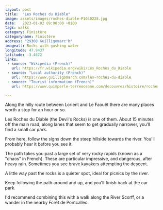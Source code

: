 ```yaml
---
layout: post
title:  "Les Roches du Diable"
image: assets/images/roches-diable-P1040228.jpg
date:   2023-01-02 09:00:00 +0100
tags: walks
category: Finistère
categoryname: Finistère
address: "29300 Guilligomarc'h"
imagealt: Rocks with gushing water
longitude: 47.9437
latitude: -3.4672
links:
 - source: "Wikipedia (French)"
   url: https://fr.wikipedia.org/wiki/Les_Roches_du_Diable
 - source: "Local authority (French)"
   url: https://www.guilligomarch.com/les-roches-du-diable
 - source: "Tourist information (French)"
   url: https://www.quimperle-terreoceane.com/decouvrez/histoire/roches-du-diable/

---
```

Along the hilly route between Lorient and Le Faouët there are many places worth a stop for an hour or so.

Les Roches du Diable (the Devil's Rocks) is one of them. About 15 minutes off the main road, along lanes that seem to get gradually narrower, you'll find a small car park.

From here, follow the signs down the steep hillside towards the river. You'll probably hear it before you see it.

The path takes you past a large set of very rocky rapids (known as a "chaos" in French). These are particular impressive, and dangerous, after heavy rain. Sometimes you see brave kayakers attempting the descent.

A little way past the rocks is a quieter spot, ideal for picnics by the river.

Keep following the path around and up, and you'll finish back  at the car park.

I'd recommend combining this with a walk along the River Scorff, or a wander in the nearby Forêt de Pontcallec.
